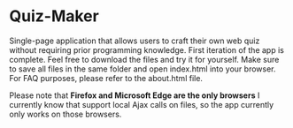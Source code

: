 # Quiz-Maker
Single-page application that allows users to craft their own web quiz without requiring prior programming knowledge.  First iteration of the app is complete.  Feel free to download the files and try it for yourself.  Make sure to save all files in the same folder and open index.html into your browser.  For FAQ purposes, please refer to the about.html file.

Please note that **Firefox and Microsoft Edge are the only browsers** I currently know that support local Ajax calls on files, so the app currently only works on those browsers.
